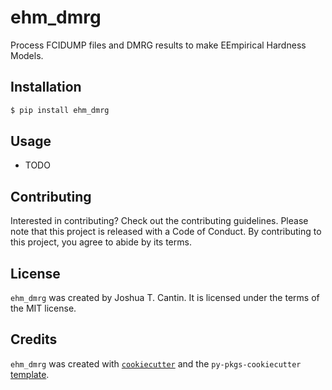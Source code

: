 # ehm_dmrg

Process FCIDUMP files and DMRG results to make EEmpirical Hardness Models.

## Installation

```bash
$ pip install ehm_dmrg
```

## Usage

- TODO

## Contributing

Interested in contributing? Check out the contributing guidelines. Please note that this project is released with a Code of Conduct. By contributing to this project, you agree to abide by its terms.

## License

`ehm_dmrg` was created by Joshua T. Cantin. It is licensed under the terms of the MIT license.

## Credits

`ehm_dmrg` was created with [`cookiecutter`](https://cookiecutter.readthedocs.io/en/latest/) and the `py-pkgs-cookiecutter` [template](https://github.com/py-pkgs/py-pkgs-cookiecutter).
